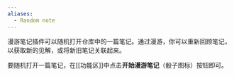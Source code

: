 ```yaml
---
aliases:
  - Random note
---
```


漫游笔记插件可以随机打开仓库中的一篇笔记。通过漫游，你可以重新回顾笔记，以获取新的见解，或将新旧笔记关联起来。

要随机打开一篇笔记，在[[功能区]]中点击**开始漫游笔记**（骰子图标）按钮即可。